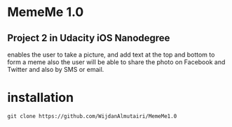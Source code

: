 # MemeMe 1.0

## Project 2 in Udacity iOS Nanodegree 

enables the user to take a picture, and add text at the top and bottom to form a meme also the user 
will be able to share the photo on Facebook and Twitter and also by SMS or email.

# installation

`git clone https://github.com/WijdanAlmutairi/MemeMe1.0`
